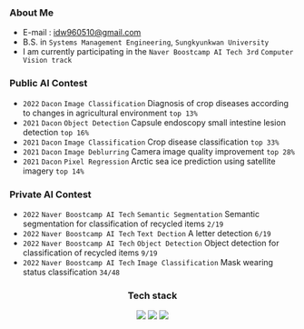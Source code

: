 ### About Me
- E-mail : idw960510@gmail.com
- B.S. in `Systems Management Engineering`, `Sungkyunkwan University` <br>
- I am currently participating in the `Naver Boostcamp AI Tech 3rd` `Computer Vision track` <br>

### Public AI Contest
- `2022` `Dacon` `Image Classification` Diagnosis of crop diseases according to changes in agricultural environment `top 13%` <br>
- `2021` `Dacon` `Object Detection` Capsule endoscopy small intestine lesion detection `top 16%` <br>
- `2021` `Dacon` `Image Classification` Crop disease classification `top 33%` <br>
- `2021` `Dacon` `Image Deblurring` Camera image quality improvement `top 28%` <br>
- `2021` `Dacon` `Pixel Regression` Arctic sea ice prediction using satellite imagery `top 14%` <br>

### Private AI Contest
- `2022` `Naver Boostcamp AI Tech` `Semantic Segmentation` Semantic segmentation for classification of recycled items `2/19` <br>
- `2022` `Naver Boostcamp AI Tech` `Text Dection` A letter detection `6/19` <br>
- `2022` `Naver Boostcamp AI Tech` `Object Detection` Object detection for classification of recycled items `9/19` <br>
- `2022` `Naver Boostcamp AI Tech` `Image Classification` Mask wearing status classification `34/48` <br>

<div align="center"> <h3> Tech stack </h3>
<img src="https://img.shields.io/badge/Python-3776AB?style=flat-plastic&logo=Python&logoColor=white"/>
<img src="https://img.shields.io/badge/Pytorch-EE4C2C?style=flat-plastic&logo=Pytorch&logoColor=white"/>
<img src="https://img.shields.io/badge/Wandb-FFBE00?style=flat-plastic&logo=Weightsandbiases&logoColor=white"/>
</div>
